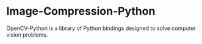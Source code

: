 # Image-Compression-Python
OpenCV-Python is a library of Python bindings designed to solve computer vision problems.
